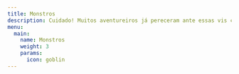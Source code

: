 ```yaml
---
title: Monstros
description: Cuidado! Muitos aventureiros já pereceram ante essas vis criaturas.
menu:
  main:
    name: Monstros
    weight: 3
    params:
      icon: goblin
---
```

